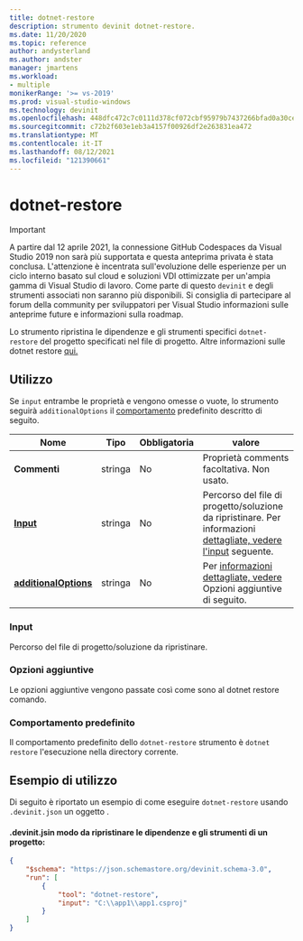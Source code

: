 ```yaml
---
title: dotnet-restore
description: strumento devinit dotnet-restore.
ms.date: 11/20/2020
ms.topic: reference
author: andysterland
ms.author: andster
manager: jmartens
ms.workload:
- multiple
monikerRange: '>= vs-2019'
ms.prod: visual-studio-windows
ms.technology: devinit
ms.openlocfilehash: 448dfc472c7c0111d378cf072cbf95979b7437266bfad0a30cec0bde81f70194
ms.sourcegitcommit: c72b2f603e1eb3a4157f00926df2e263831ea472
ms.translationtype: MT
ms.contentlocale: it-IT
ms.lasthandoff: 08/12/2021
ms.locfileid: "121390661"
---
```

# <a name="dotnet-restore"></a>dotnet-restore

> [!IMPORTANT]
> A partire dal 12 aprile 2021, la connessione GitHub Codespaces da Visual Studio 2019 non sarà più supportata e questa anteprima privata è stata conclusa. L'attenzione è incentrata sull'evoluzione delle esperienze per un ciclo interno basato sul cloud e soluzioni VDI ottimizzate per un'ampia gamma di Visual Studio di lavoro. Come parte di questo `devinit` e degli strumenti associati non saranno più disponibili. Si consiglia di partecipare al forum della community per sviluppatori per Visual Studio informazioni sulle anteprime future e informazioni sulla roadmap.

Lo strumento ripristina le dipendenze e gli strumenti specifici `dotnet-restore` del progetto specificati nel file di progetto. Altre informazioni sulle dotnet restore [qui.](/dotnet/core/tools/dotnet-restore)

## <a name="usage"></a>Utilizzo

Se `input` entrambe le proprietà e vengono omesse o vuote, lo strumento seguirà `additionalOptions` il [comportamento](#default-behavior) predefinito descritto di seguito.

| Nome                                             | Tipo   | Obbligatoria | valore                                                                                |
|--------------------------------------------------|--------|----------|--------------------------------------------------------------------------------------|
| **Commenti**                                     | stringa | No       | Proprietà comments facoltativa. Non usato.                                                |
| [**Input**](#input)                              | stringa | No       | Percorso del file di progetto/soluzione da ripristinare. Per informazioni [dettagliate, vedere l'input](#input) seguente. |
| [**additionalOptions**](#additional-options)     | stringa | No       | Per [informazioni dettagliate, vedere](#additional-options) Opzioni aggiuntive di seguito.                     |

### <a name="input"></a>Input

Percorso del file di progetto/soluzione da ripristinare.

### <a name="additional-options"></a>Opzioni aggiuntive

Le opzioni aggiuntive vengono passate così come sono al dotnet restore comando.

### <a name="default-behavior"></a>Comportamento predefinito

Il comportamento predefinito dello `dotnet-restore` strumento è `dotnet restore` l'esecuzione nella directory corrente.

## <a name="example-usage"></a>Esempio di utilizzo
Di seguito è riportato un esempio di come eseguire `dotnet-restore` usando `.devinit.json` un oggetto .

#### <a name="devinitjson-that-will-restore-dependencies-and-tools-of-a-project"></a>.devinit.jsin modo da ripristinare le dipendenze e gli strumenti di un progetto:
```json
{
    "$schema": "https://json.schemastore.org/devinit.schema-3.0",
    "run": [
        {
            "tool": "dotnet-restore",
            "input": "C:\\app1\\app1.csproj"
        }
    ]
}
```